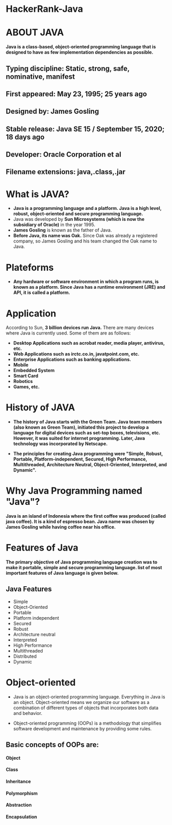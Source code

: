 # HackerRank-Java
# ABOUT JAVA
**Java is a class-based, object-oriented programming language that is designed to have as few implementation dependencies as possible.**
## Typing discipline: Static, strong, safe, nominative, manifest
## First appeared: May 23, 1995; 25 years ago
## Designed by: James Gosling
## Stable release: Java SE 15 / September 15, 2020; 18 days ago
## Developer: Oracle Corporation et al
## Filename extensions: java,.class,.jar

# What is JAVA?
- **Java is a programming language and a platform. Java is a high level, robust, object-oriented and secure programming language.**
- Java was developed by **Sun Microsystems (which is now the subsidiary of Oracle)** in the year 1995. 
- **James Gosling** is known as the father of Java.
- **Before Java, its name was Oak.** Since Oak was already a registered company, so James Gosling and his team changed the Oak name to Java.

# Plateforms
- **Any hardware or software environment in which a program runs, is known as a platform. Since Java has a runtime environment (JRE) and API, it is called a platform.**

# Application
According to Sun, **3 billion devices run Java.**
There are many devices where Java is currently used. Some of them are as follows:

- **Desktop Applications such as acrobat reader, media player, antivirus, etc.**
- **Web Applications such as irctc.co.in, javatpoint.com, etc.**
- **Enterprise Applications such as banking applications.**
- **Mobile**
- **Embedded System**
- **Smart Card**
- **Robotics**
- **Games, etc.**

# History of JAVA
- **The history of Java starts with the Green Team. Java team members (also known as Green Team), initiated this project to develop a language for digital devices such as set-top boxes, televisions, etc. However, it was suited for internet programming. Later, Java technology was incorporated by Netscape.**

- **The principles for creating Java programming were "Simple, Robust, Portable, Platform-independent, Secured, High Performance, Multithreaded, Architecture Neutral, Object-Oriented, Interpreted, and Dynamic".**

# Why Java Programming named "Java"?
**Java is an island of Indonesia where the first coffee was produced (called java coffee). It is a kind of espresso bean. Java name was chosen by James Gosling while having coffee near his office.**

# Features of Java
**The primary objective of Java programming language creation was to make it portable, simple and secure programming language.
list of most important features of Java language is given below.**

## Java Features
- Simple
- Object-Oriented
- Portable
- Platform independent
- Secured
- Robust
- Architecture neutral
- Interpreted
- High Performance
- Multithreaded
- Distributed
- Dynamic

# Object-oriented 
- Java is an object-oriented programming language. Everything in Java is an object. Object-oriented means we organize our software as a combination of different types of objects that incorporates both data and behavior.

- Object-oriented programming (OOPs) is a methodology that simplifies software development and maintenance by providing some rules.

## Basic concepts of OOPs are:

#### Object
#### Class
#### Inheritance
#### Polymorphism
#### Abstraction
#### Encapsulation
